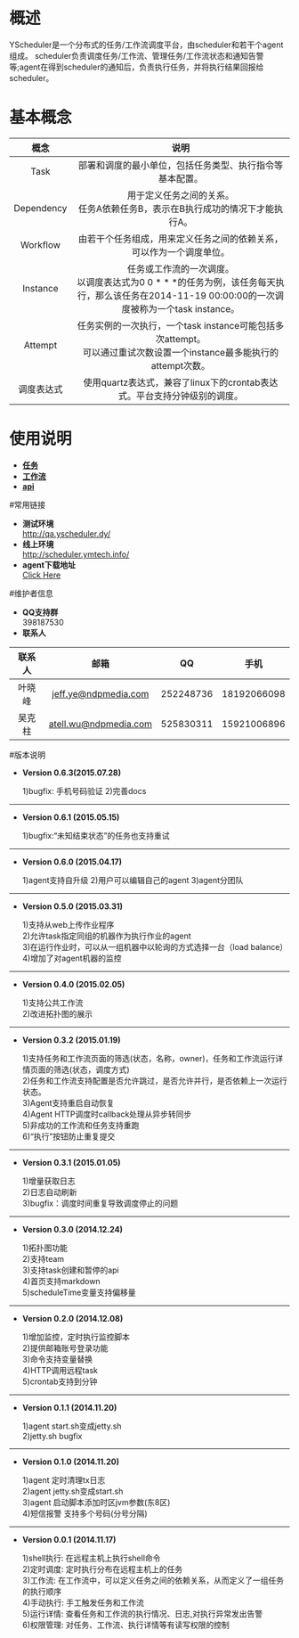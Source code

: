 # 概述

YScheduler是一个分布式的任务/工作流调度平台，由scheduler和若干个agent组成。 scheduler负责调度任务/工作流、管理任务/工作流状态和通知告警等;agent在得到scheduler的通知后，负责执行任务，并将执行结果回报给scheduler。

# 基本概念

| 概念    | 说明            | 
|:------------: |:----------------:|
| Task    | 部署和调度的最小单位，包括任务类型、执行指令等基本配置。|
| Dependency | 用于定义任务之间的关系。<br />任务A依赖任务B，表示在B执行成功的情况下才能执行A。   |
| Workflow  | 由若干个任务组成，用来定义任务之间的依赖关系，可以作为一个调度单位。 |
| Instance | 任务或工作流的一次调度。<br />以调度表达式为0 0 * * *的任务为例，该任务每天执行，那么该任务在2014-11-19 00:00:00的一次调度被称为一个task instance。|
| Attempt | 任务实例的一次执行，一个task instance可能包括多次attempt。<br />可以通过重试次数设置一个instance最多能执行的attempt次数。|
| 调度表达式 | 使用quartz表达式，兼容了linux下的crontab表达式。平台支持分钟级别的调度。|

# 使用说明
* **[任务](/docs/task)**  
* **[工作流](/docs/workflow)**  
* **[api](/docs/api-readme)**  
 

#常用链接
* **测试环境**  
	<http://qa.yscheduler.dy/>
* **线上环境**   
	<http://scheduler.ymtech.info/>
* **agent下载地址**   
[Click Here](http://qa.yscheduler.dy/download/agent.zip "http://qa.yscheduler.dy/download/agent.zip")

#维护者信息
* **QQ支持群**  
	398187530
* **联系人**   

| 联系人    | 邮箱           | QQ     |手机    |
|:------------:|:----------------:|:----------------:|:----------------:|
| 叶晓峰    | jeff.ye@ndpmedia.com|252248736| 18192066098|
| 吴克柱    | atell.wu@ndpmedia.com|525830311| 15921006896|


#版本说明 

* **Version 0.6.3(2015.07.28)**

  1)bugfix: 手机号码验证
  2)完善docs

* * *
* **Version 0.6.1 (2015.05.15)**

  1)bugfix:“未知结束状态”的任务也支持重试

* * *
* **Version 0.6.0 (2015.04.17)**
  
  1)agent支持自升级
  2)用户可以编辑自己的agent
  3)agent分团队

* * *
* **Version 0.5.0 (2015.03.31)**

  1)支持从web上传作业程序  
  2)允许task指定同组的机器作为执行作业的agent  
  3)在运行作业时，可以从一组机器中以轮询的方式选择一台（load balance）  
  4)增加了对agent机器的监控  

* * *
* **Version 0.4.0 (2015.02.05)**  

  1)支持公共工作流  
  2)改进拓扑图的展示 

* * *
* **Version 0.3.2 (2015.01.19)**  

  1)支持任务和工作流页面的筛选(状态，名称，owner)，任务和工作流运行详情页面的筛选(状态，调度方式)  
  2)任务和工作流支持配置是否允许跳过，是否允许并行，是否依赖上一次运行状态。  
  3)Agent支持重启自动恢复  
  4)Agent HTTP调度时callback处理从异步转同步  
  5)非成功的工作流和任务支持重跑  
  6)“执行”按钮防止重复提交  

* * *
* **Version 0.3.1 (2015.01.05)**

  1)增量获取日志  
  2)日志自动刷新   
  3)bugfix：调度时间重复导致调度停止的问题 

* * *
* **Version 0.3.0 (2014.12.24)**  

  1)拓扑图功能  
  2)支持team  
  3)支持task创建和暂停的api  
  4)首页支持markdown  
  5)scheduleTime变量支持偏移量   
    
* * *
* **Version 0.2.0 (2014.12.08)**

  1)增加监控，定时执行监控脚本  
  2)提供邮箱账号登录功能  
  3)命令支持变量替换  
  4)HTTP调用远程task  
  5)crontab支持到分钟  

* * *
* **Version 0.1.1 (2014.11.20)**  

  1)agent start.sh变成jetty.sh  
  2)jetty.sh bugfix 
  
* * *
* **Version 0.1.0 (2014.11.20)**

  1)agent 定时清理tx日志  
  2)agent jetty.sh变成start.sh  
  3)agent 启动脚本添加时区jvm参数(东8区)  
  4)短信报警 支持多个号码(分号分隔)  

* * *  
* **Version 0.0.1 (2014.11.17)**

  1)shell执行: 在远程主机上执行shell命令  
  2)定时调度: 定时执行分布在远程主机上的任务  
  3)工作流: 在工作流中，可以定义任务之间的依赖关系，从而定义了一组任务的执行顺序  
  4)手动执行: 手工触发任务和工作流  
  5)运行详情: 查看任务和工作流的执行情况、日志,对执行异常发出告警  
  6)权限管理: 对任务、工作流、执行详情等有读写权限的控制  